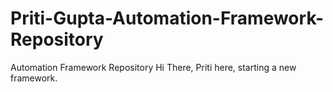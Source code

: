 # Priti-Gupta-Automation-Framework-Repository
Automation Framework Repository
Hi There,
Priti here, starting a new framework.
